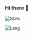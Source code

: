 ### Hi there 👋

<!--
**fun0313/fun0313** is a ✨ _special_ ✨ repository because its `README.md` (this file) appears on your GitHub profile.

Here are some ideas to get you started:

- 🔭 I’m currently working on ...
- 🌱 I’m currently learning ...
- 👯 I’m looking to collaborate on ...
- 🤔 I’m looking for help with ...
- 💬 Ask me about ...
- 📫 How to reach me: ...
- 😄 Pronouns: ...
- ⚡ Fun fact: ...
-->

   

![Stats](https://github-readme-stats.vercel.app/api?username=fun0313)
  
  
![Lang](https://github-readme-stats.vercel.app/api/top-langs/?username=fun0313&hide=ipynb,html&layout=compact)
